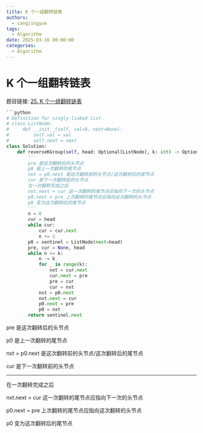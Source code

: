 ```yaml
---
title: K 个一组翻转链表
authors:
  - cangjingyue
tags:
  - Algorithm
date: 2025-03-16 00:00:00
categories:
  - Algorithm
---
```


# K 个一组翻转链表

题目链接: [25. K 个一组翻转链表](https://leetcode.cn/problems/reverse-nodes-in-k-group/)

```python
```python
# Definition for singly-linked list.
# class ListNode:
#     def __init__(self, val=0, next=None):
#         self.val = val
#         self.next = next
class Solution:
    def reverseKGroup(self, head: Optional[ListNode], k: int) -> Optional[ListNode]:
        '''
        pre 是这次翻转后的头节点
        p0 是上一次翻转的尾节点
        nxt = p0.next 是这次翻转前的头节点/这次翻转后的尾节点
        cur 是下一次翻转前的头节点
        在一次翻转完成之后
        nxt.next = cur 这一次翻转的尾节点应指向下一次的头节点
        p0.next = pre 上次翻转的尾节点应指向这次翻转的头节点
        p0 变为这次翻转后的尾节点
        '''
        n = 0
        cur = head
        while cur:
            cur = cur.next
            n += 1
        p0 = sentinel = ListNode(next=head)
        pre, cur = None, head
        while n >= k:
            n -= k
            for _ in range(k):  
                nxt = cur.next
                cur.next = pre
                pre = cur
                cur = nxt
            nxt = p0.next
            nxt.next = cur
            p0.next = pre
            p0 = nxt
        return sentinel.next
```

pre 是这次翻转后的头节点

p0 是上一次翻转的尾节点

nxt = p0.next 是这次翻转前的头节点/这次翻转后的尾节点

cur 是下一次翻转前的头节点

---

在一次翻转完成之后

nxt.next = cur 这一次翻转的尾节点应指向下一次的头节点

p0.next = pre 上次翻转的尾节点应指向这次翻转的头节点

p0 变为这次翻转后的尾节点

